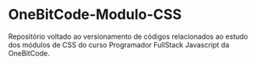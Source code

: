 # OneBitCode-Modulo-CSS
Repositório voltado ao versionamento de códigos relacionados ao estudo dos módulos de CSS do curso Programador FullStack Javascript da OneBitCode.
